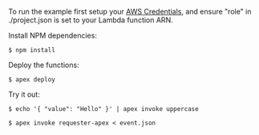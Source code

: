 To run the example first setup your [AWS Credentials](http://apex.run/#aws-credentials), and ensure "role" in ./project.json is set to your Lambda function ARN.

Install NPM dependencies:

```
$ npm install
```

Deploy the functions:

```
$ apex deploy
```

Try it out:

```
$ echo '{ "value": "Hello" }' | apex invoke uppercase
```

```
$ apex invoke requester-apex < event.json
```
